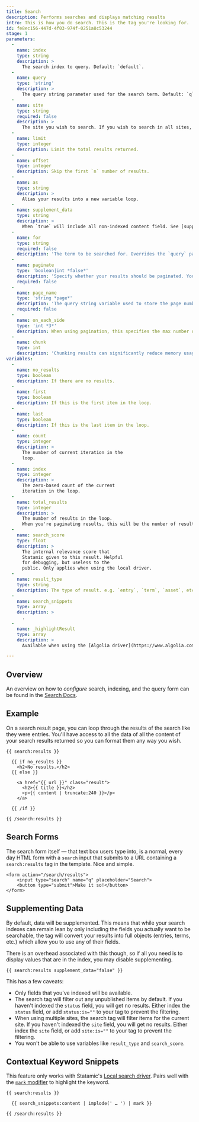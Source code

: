 ```yaml
---
title: Search
description: Performs searches and displays matching results
intro: This is how you do search. This is the tag you're looking for.
id: fe8ec156-447d-4f03-974f-0251a8c53244
stage: 1
parameters:
  -
    name: index
    type: string
    description: >
      The search index to query. Default: `default`.
  -
    name: query
    type: 'string'
    description: >
      The query string parameter used for the search term. Default: `q`.
  -
    name: site
    type: string
    required: false
    description: >
      The site you wish to search. If you wish to search in all sites, you can use a wildcard: `*`. Default: the current site.
  -
    name: limit
    type: integer
    description: Limit the total results returned.
  -
    name: offset
    type: integer
    description: Skip the first `n` number of results.
  -
    name: as
    type: string
    description: >
      Alias your results into a new variable loop.
  -
    name: supplement_data
    type: string
    description: >
      When `true` will include all non-indexed content field. See [supplementing data](#supplementing-data) Default: `true`.
  -
    name: for
    type: string
    required: false
    description: 'The term to be searched for. Overrides the `query` parameter.'
  -
    name: paginate
    type: 'boolean|int *false*'
    description: 'Specify whether your results should be paginated. You can pass `true` and also use the `limit` param, or just pass the limit directly in here.'
    required: false
  -
    name: page_name
    type: 'string *page*'
    description: 'The query string variable used to store the page number (ie. `?page=`).'
    required: false
  -
    name: on_each_side
    type: 'int *3*'
    description: When using pagination, this specifies the max number of links each side of the current page. The minimum value is `1`.
  -
    name: chunk
    type: int
    description: 'Chunking results can significantly reduce memory usage when loading lots of results. Specify how many results should be included in each "chunk".'
variables:
  -
    name: no_results
    type: boolean
    description: If there are no results.
  -
    name: first
    type: boolean
    description: If this is the first item in the loop.
  -
    name: last
    type: boolean
    description: If this is the last item in the loop.
  -
    name: count
    type: integer
    description: >
      The number of current iteration in the
      loop.
  -
    name: index
    type: integer
    description: >
      The zero-based count of the current
      iteration in the loop.
  -
    name: total_results
    type: integer
    description: >
      The number of results in the loop. 
      When you're paginating results, this will be the number of results on the current page. If you need to get the total number of results across all pages, you can use `{{ paginate:total_items }}`.
  -
    name: search_score
    type: float
    description: >
      The internal relevance score that
      Statamic given to this result. Helpful
      for debugging, but useless to the
      public. Only applies when using the local driver.
  -
    name: result_type
    type: string
    description: The type of result. e.g. `entry`, `term`, `asset`, etc.
  -
    name: search_snippets
    type: array
    description: >
      .
  -
    name: _highlightResult
    type: array
    description: >
      Available when using the [Algolia driver](https://www.algolia.com/doc/api-client/php/search#fields). Displays a field with the search term automatically highlighted. Example: `{{ _highlightResult:myfield:value }}`

---
```

## Overview

An overview on how to _configure_ search, indexing, and the query form can be found in the [Search Docs](/search).


## Example

On a search result page, you can loop through the results of the search like they were entries. You'll have access to all the data of all the content of your search results returned so you can format them any way you wish.

```
{{ search:results }}

  {{ if no_results }}
    <h2>No results.</h2>
  {{ else }}

    <a href="{{ url }}" class="result">
      <h2>{{ title }}</h2>
      <p>{{ content | truncate:240 }}</p>
    </a>

  {{ /if }}

{{ /search:results }}
```

## Search Forms

The search form itself — that text box users type into, is a normal, every day HTML form with a `search` input that submits to a URL containing a `search:results` tag in the template. Nice and simple.

```
<form action="/search/results">
    <input type="search" name="q" placeholder="Search">
    <button type="submit">Make it so!</button>
</form>
```

## Supplementing Data

By default, data will be supplemented. This means that while your search indexes can remain lean by only including the fields you actually
want to be searchable, the tag will convert your results into full objects (entries, terms, etc.) which allow you to use any of their fields.

There is an overhead associated with this though, so if all you need is to display values that are in the index, you may disable supplementing.

```
{{ search:results supplement_data="false" }}
```

This has a few caveats:

- Only fields that you've indexed will be available.
- The search tag will filter out any unpublished items by default. If you haven't indexed the `status` field, you will get no results. Either
  index the `status` field, or add `status:is=""` to your tag to prevent the filtering.
- When using multiple sites, the search tag will filter items for the current site. If you haven't indexed the `site` field, you will get no results. Either
  index the `site` field, or add `site:is=""` to your tag to prevent the filtering.
- You won't be able to use variables like `result_type` and `search_score`.

## Contextual Keyword Snippets

This feature only works with Statamic's [Local search driver](/search#local-driver). Pairs well with the [`mark` modifier](/modifiers/mark) to highlight the keyword.

```
{{ search:results }}

  {{ search_snippets:content | implode(' … ') | mark }}

{{ /search:results }}
```
